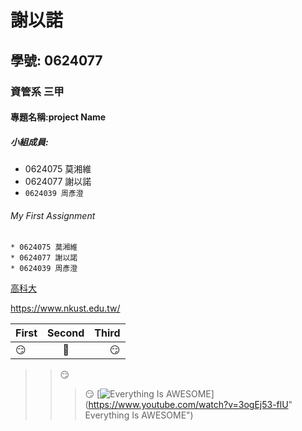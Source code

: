 # 謝以諾
## 學號: 0624077
### 資管系 三甲
#### 專題名稱:project Name
##### 小組成員:
* 0624075 莫湘維
* 0624077 謝以諾
* `0624039 周彥澄`

###### My First Assignment

```
* 0624075 莫湘維
* 0624077 謝以諾
* 0624039 周彥澄
```

[高科大](https://www.nkust.edu.tw/)

<https://www.nkust.edu.tw/>

| First | Second | Third |
|:------|:-----: |------:|
|:smirk:|:poop:|:smirk:|
>>:smirk:
>>>:smirk:
[![Everything Is AWESOME](https://img.youtube.com/vi/StTqXEQ2l-Y/0.jpg)](https://www.youtube.com/watch?v=3ogEj53-flU" Everything Is AWESOME")
